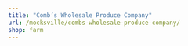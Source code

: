 ```yaml
---
title: "Comb’s Wholesale Produce Company"
url: /mocksville/combs-wholesale-produce-company/
shop: farm
---
```


